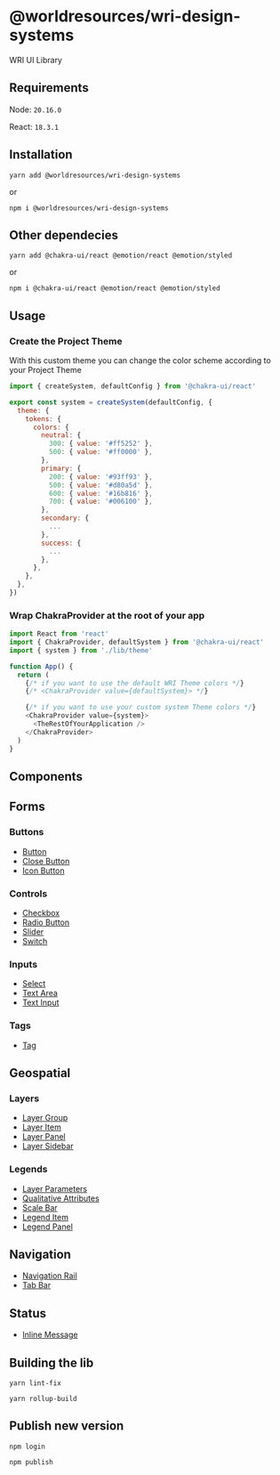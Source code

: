 # @worldresources/wri-design-systems

WRI UI Library

## Requirements

Node: `20.16.0`

React: `18.3.1`

## Installation

```
yarn add @worldresources/wri-design-systems
```

or

```
npm i @worldresources/wri-design-systems
```

## Other dependecies

```
yarn add @chakra-ui/react @emotion/react @emotion/styled
```

or

```
npm i @chakra-ui/react @emotion/react @emotion/styled
```

## Usage

### Create the Project Theme

With this custom theme you can change the color scheme according to your Project Theme

```js
import { createSystem, defaultConfig } from '@chakra-ui/react'

export const system = createSystem(defaultConfig, {
  theme: {
    tokens: {
      colors: {
        neutral: {
          300: { value: '#ff5252' },
          500: { value: '#ff0000' },
        },
        primary: {
          200: { value: '#93ff93' },
          500: { value: '#d80a5d' },
          600: { value: '#16b816' },
          700: { value: '#006100' },
        },
        secondary: {
          ...
        },
        success: {
          ...
        },
      },
    },
  },
})
```

### Wrap ChakraProvider at the root of your app

```js
import React from 'react'
import { ChakraProvider, defaultSystem } from '@chakra-ui/react'
import { system } from './lib/theme'

function App() {
  return (
    {/* if you want to use the default WRI Theme colors */}
    {/* <ChakraProvider value={defaultSystem}> */}

    {/* if you want to use your custom system Theme colors */}
    <ChakraProvider value={system}>
      <TheRestOfYourApplication />
    </ChakraProvider>
  )
}
```

## Components

## Forms

### Buttons

- [Button](https://github.com/wri/wri-design-systems/tree/main/src/components/Forms/Buttons/Button)
- [Close Button](https://github.com/wri/wri-design-systems/tree/main/src/components/Forms/Buttons/CloseButton)
- [Icon Button](https://github.com/wri/wri-design-systems/tree/main/src/components/Forms/Buttons/IconButton)

### Controls

- [Checkbox](https://github.com/wri/wri-design-systems/tree/main/src/components/Forms/Controls/Checkbox)
- [Radio Button](https://github.com/wri/wri-design-systems/tree/main/src/components/Forms/Controls/Radio)
- [Slider](https://github.com/wri/wri-design-systems/tree/main/src/components/Forms/Controls/Slider)
- [Switch](https://github.com/wri/wri-design-systems/tree/main/src/components/Forms/Controls/Switch)

### Inputs

- [Select](https://github.com/wri/wri-design-systems/tree/main/src/components/Forms/Inputs/Select)
- [Text Area](https://github.com/wri/wri-design-systems/tree/main/src/components/Forms/Inputs/Textarea)
- [Text Input](https://github.com/wri/wri-design-systems/tree/main/src/components/Forms/Inputs/TextInput)

### Tags

- [Tag](https://github.com/wri/wri-design-systems/tree/main/src/components/Forms/Tag)

## Geospatial

### Layers

- [Layer Group](https://github.com/wri/wri-design-systems/tree/main/src/components/Geospatial/Layers/LayerGroup)
- [Layer Item](https://github.com/wri/wri-design-systems/tree/main/src/components/Geospatial/Layers/LayerItem)
- [Layer Panel](https://github.com/wri/wri-design-systems/tree/main/src/components/Geospatial/Layers/LayerPanel)
- [Layer Sidebar](https://github.com/wri/wri-design-systems/tree/main/src/components/Geospatial/Layers/LayerSidebar)

### Legends

- [Layer Parameters](https://github.com/wri/wri-design-systems/tree/main/src/components/Geospatial/Legends/LayerParameters)
- [Qualitative Attributes](https://github.com/wri/wri-design-systems/tree/main/src/components/Legend/QualitativeLegend)
- [Scale Bar](https://github.com/wri/wri-design-systems/tree/main/src/components/Legend/ScaleBar)
- [Legend Item](https://github.com/wri/wri-design-systems/tree/main/src/components/Legend/LegendItem)
- [Legend Panel](https://github.com/wri/wri-design-systems/tree/main/src/components/Legend/LegendPanel)

## Navigation

- [Navigation Rail](https://github.com/wri/wri-design-systems/tree/main/src/components/Navigation/NavigationRail)
- [Tab Bar](https://github.com/wri/wri-design-systems/tree/main/src/components/Navigation/TabBar)

## Status

- [Inline Message](https://github.com/wri/wri-design-systems/tree/main/src/components/Status/InlineMessage)

## Building the lib

```
yarn lint-fix
```

```
yarn rollup-build
```

## Publish new version

```
npm login
```

```
npm publish
```
